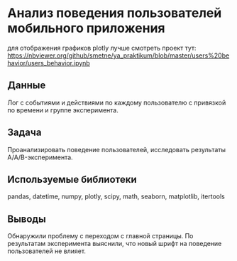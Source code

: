 # Анализ поведения пользователей мобильного приложения
для отображения графиков plotly лучше смотреть проект тут:
https://nbviewer.org/github/smetne/ya_praktikum/blob/master/users%20behavior/users_behavior.ipynb

## Данные
Лог с событиями и действиями по каждому пользователю с привязкой по времени и группе эксперимента.

## Задача
Проанализировать поведение пользователей, исследовать результаты A/A/B-эксперимента.

## Используемые библиотеки
pandas, datetime, numpy, plotly, scipy, math, seaborn, matplotlib, itertools

## Выводы
Обнаружили проблему с переходом с главной страницы. По результатам эксперимента выяснили, что новый шрифт на поведение пользователей не влияет.